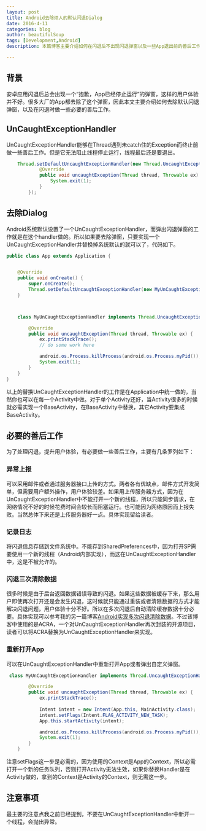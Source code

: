 ```yaml
---
layout: post
title: Android去除烦人的默认闪退Dialog
date: 2016-4-11
categories: blog
author: beautifulSoup
tags: [Development,Android]
description: 本篇博客主要介绍如何在闪退后不出现闪退弹窗以及一些App退出前的善后工作。

---
```


## 背景

安卓应用闪退后总会出现一个“抱歉，App已经停止运行”的弹窗，这样的用户体验并不好。很多大厂的App都去除了这个弹窗，因此本文主要介绍如何去除默认闪退弹窗，以及在闪退时做一些必要的善后工作。

## UnCaughtExceptionHandler
UnCaughtExceptionHandler能够在Thread遇到未catch住的Exception而终止前做一些善后工作。但是它无法阻止线程停止运行，线程最后还是要退出。

```java
	Thread.setDefaultUncaughtExceptionHandler(new Thread.UncaughtExceptionHandler() {
            @Override
            public void uncaughtException(Thread thread, Throwable ex) {
                System.exit(1);
            }
        });
```

## 去除Dialog
Android系统默认设置了一个UnCaughtExceptionHandler，而弹出闪退弹窗的工作就是在这个handler做的。所以如果要去除弹窗，只要实现一个UnCaughtExceptionHandler并替换掉系统默认的就可以了，代码如下。

```java
public class App extends Application {


    @Override
    public void onCreate() {
        super.onCreate();
        Thread.setDefaultUncaughtExceptionHandler(new MyUnCaughtExceptionHandler());
    }



    class MyUnCaughtExceptionHandler implements Thread.UncaughtExceptionHandler{

        @Override
        public void uncaughtException(Thread thread, Throwable ex) {
            ex.printStackTrace();
            // do some work here

  			android.os.Process.killProcess(android.os.Process.myPid());
            System.exit(1);
        }
    }
}
```

以上的替换UnCaughtExceptionHandler的工作是在Application中统一做的，当然你也可以在每一个Activity中做。对于单个Activity还好，当Activity很多的时候就必需实现一个BaseActivity，在BaseActivity中替换，其它Activity要集成BaseActivity。

## 必要的善后工作
为了处理闪退，提升用户体验，有必要做一些善后工作，主要有几条罗列如下：

### 异常上报
可以采用邮件或者通过服务器接口上传的方式。两者各有优缺点，邮件方式开发简单，但需要用户额外操作，用户体验较差。如果用上传服务器方式，因为在UnCaughtExceptionHandler中不能打开一个新的线程，所以只能同步请求，在网络情况不好的时候花费时间会较长而阻塞运行。也可能因为网络原因而上报失败。当然总体下来还是上传服务器好一点。具体实现留给读者。

### 记录日志
将闪退信息存储到文件系统中。不能存到SharedPreferences中，因为打开SP需要使用一个新的线程（Android内部实现），而这在UnCaughtExceptionHandler中，这是不被允许的。

### 闪退三次清除数据
很多时候是由于后台返回数据错误导致的闪退。如果这些数据被缓存下来，那么用户即使再次打开还是会发生闪退，这时候就只能通过重装或者清除数据的方式才能解决闪退问题，用户体验十分不好。所以在多次闪退后自动清除缓存数据十分必要。具体实现可以参考我的另一篇博客[Android实现多次闪退清除数据](http://sixwolf.net/blog/2016/03/22/Android%E5%AE%9E%E7%8E%B0%E5%A4%9A%E6%AC%A1%E9%97%AA%E9%80%80%E6%B8%85%E9%99%A4%E6%95%B0%E6%8D%AE/)。不过该博客中使用的是ACRA，一个对UnCaughtExceptionHandler再次封装的开源项目，读者可以将ACRA替换为UnCaughtExceptionHandler来实现。

### 重新打开App
可以在UnCaughtExceptionHandler中重新打开App或者弹出自定义弹窗。

```java
 class MyUnCaughtExceptionHandler implements Thread.UncaughtExceptionHandler{

        @Override
        public void uncaughtException(Thread thread, Throwable ex) {
            ex.printStackTrace();
            
            Intent intent = new Intent(App.this, MainActivity.class);
            intent.setFlags(Intent.FLAG_ACTIVITY_NEW_TASK);
            App.this.startActivity(intent);

            android.os.Process.killProcess(android.os.Process.myPid());
            System.exit(1);
        }
    }
```
注意setFlags这一步是必需的，因为使用的Context是App的Context，所以必需打开一个新的任务队列，否则打开Activity无法生效，如果你替换Handler是在Activity做的，拿到的Context是Activity的Context，则无需这一步。

## 注意事项

最主要的注意点我之前已经提到，不要在UnCaughtExceptionHandler中新开一个线程，会抛出异常。